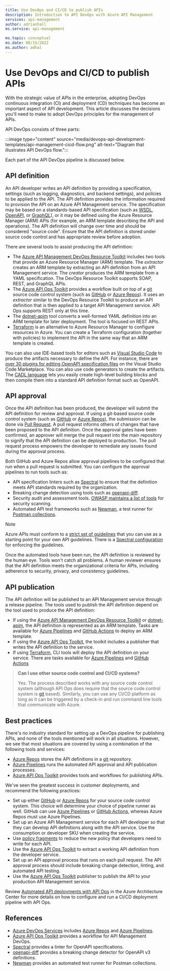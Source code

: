 ```yaml
---
title: Use DevOps and CI/CD to publish APIs
description: Introduction to API DevOps with Azure API Management
services: api-management
author: adrianhall
ms.service: api-management

ms.topic: conceptual
ms.date: 08/15/2022
ms.author: adhal
---
```


# Use DevOps and CI/CD to publish APIs

With the strategic value of APIs in the enterprise, adopting DevOps continuous integration (CI) and deployment (CD) techniques has become an important aspect of API development.  This article discusses the decisions you'll need to make to adopt DevOps principles for the management of APIs.

API DevOps consists of three parts:

:::image type="content" source="media/devops-api-development-templates/api-management-cicd-flow.png" alt-text="Diagram that illustrates API DevOps flow.":::

Each part of the API DevOps pipeline is discussed below.

## API definition

An API developer writes an API definition by providing a specification, settings (such as logging, diagnostics, and backend settings), and policies to be applied to the API. The API definition provides the information required to provision the API on an Azure API Management service. The specification  may be based on a standards-based API specification (such as [WSDL][1], [OpenAPI][2], or [GraphQL][3]), or it may be defined using the Azure Resource Manager (ARM) APIs (for example, an ARM template describing the API and operations). The API definition will change over time and should be considered "source code". Ensure that the API definition is stored under source code control and has appropriate review before adoption.  

There are several tools to assist producing the API definition:

* The [Azure API Management DevOps Resource Toolkit][4] includes two tools that provide an Azure Resource Manager (ARM) template.  The _extractor_ creates an ARM template by extracting an API definition from an API Management service. The _creator_ produces the ARM template from a YAML specification.  The DevOps Resource Toolkit supports SOAP, REST, and GraphQL APIs.
* The [Azure API Ops Toolkit][5] provides a workflow built on top of a [git][21] source code control system (such as [GitHub][22] or [Azure Repos][23]).  It uses an _extractor_ similar to the DevOps Resource Toolkit to produce an API definition that is then applied to a target API Management service.  API Ops supports REST only at this time.
* The [dotnet-apim][6] tool converts a well-formed YAML definition into an ARM template for later deployment.  The tool is focused on REST APIs.
* [Terraform][7] is an alternative to Azure Resource Manager to configure resources in Azure.  You can create a Terraform configuration (together with policies) to implement the API in the same way that an ARM template is created.

You can also use IDE-based tools for editors such as [Visual Studio Code][8] to produce the artifacts necessary to define the API.  For instance, there are [over 30 plugins for editing OpenAPI specification files][9] on the Visual Studio Code Marketplace.  You can also use code generators to create the artifacts.  The [CADL language][10] lets you easily create high-level building blocks and then compile them into a standard API definition format such as OpenAPI.

## API approval

Once the API definition has been produced, the developer will submit the API definition for review and approval.  If using a git-based source code control system (such as [GitHub][22] or [Azure Repos][23]), the submission can be done via [Pull Request][11].  A pull request informs others of changes that have been proposed to the API definition.  Once the approval gates have been confirmed, an approver will merge the pull request into the main repository to signify that the API definition can be deployed to production.  The pull request process empowers the developer to remediate any issues found during the approval process.

Both GitHub and Azure Repos allow approval pipelines to be configured that run when a pull request is submitted.  You can configure the approval pipelines to run tools such as:

* API specification linters such as [Spectral][12] to ensure that the definition meets API standards required by the organization.  
* Breaking change detection using tools such as [openapi-diff][13].
* Security audit and assessment tools.  [OWASP maintains a list of tools][14] for security scanning.
* Automated API test frameworks such as [Newman][15], a test runner for [Postman collections][16].

> [!NOTE]
> Azure APIs must conform to a [strict set of guidelines][26] that you can use as a starting point for your own API guidelines.  There is a [Spectral configuration][27] for enforcing the guidelines.

Once the automated tools have been run, the API definition is reviewed by the human eye.  Tools won't catch all problems.  A human reviewer ensures that the API definition meets the organizational criteria for APIs, including adherence to security, privacy, and consistency guidelines.

## API publication

The API definition will be published to an API Management service through a release pipeline.  The tools used to publish the API definition depend on the tool used to produce the API definition:

* If using the [Azure API Management DevOps Resource Toolkit][4] or [dotnet-apim][6], the API definition is represented as an ARM template.  Tasks are available for [Azure Pipelines][17] and [GitHub Actions][18] to deploy an ARM template.
* If using the [Azure API Ops Toolkit][5], the toolkit includes a publisher that writes the API definition to the service.
* If using [Terraform][7], CLI tools will deploy the API definition on your service.  There are tasks available for [Azure Pipelines][19] and [GitHub Actions][20]

> **Can I use other source code control and CI/CD systems?**
>
> Yes. The process described works with any source code control system (although API Ops does require that the source code control system is [git][21] based).  Similarly, you can use any CI/CD platform as long as it can be triggered by a check-in and run command line tools that communicate with Azure.

## Best practices

There's no industry standard for setting up a DevOps pipeline for publishing APIs, and none of the tools mentioned will work in all situations.  However, we see that most situations are covered by using a combination of the following tools and services:

* [Azure Repos][23] stores the API definitions in a [git][21] repository.
* [Azure Pipelines][17] runs the automated API approval and API publication processes.
* [Azure API Ops Toolkit][5] provides tools and workflows for publishing APIs.

We've seen the greatest success in customer deployments, and recommend the following practices:

* Set up either [GitHub][22] or [Azure Repos][23] for your source code control system.  This choice will determine your choice of pipeline runner as well.  GitHub can use [Azure Pipelines][17] or [GitHub Actions][18], whereas Azure Repos must use Azure Pipelines.
* Set up an Azure API Management service for each API developer so that they can develop API definitions along with the API service.  Use the consumption or developer SKU when creating the service.
* Use [policy fragments][24] to reduce the new policy that developers need to write for each API.
* Use the [Azure API Ops Toolkit][5] to extract a working API definition from the developer service.
* Set up an API approval process that runs on each pull request.  The API approval process should include breaking change detection, linting, and automated API testing. 
* Use the [Azure API Ops Toolkit][5] publisher to publish the API to your production API Management service.

Review [Automated API deployments with API Ops][28] in the Azure Architecture Center for more details on how to configure and run a CI/CD deployment pipeline with API Ops.

## References

* [Azure DevOps Services][25] includes [Azure Repos][23] and [Azure Pipelines][17].
* [Azure API Ops Toolkit][5] provides a workflow for API Management DevOps.
* [Spectral][12] provides a linter for OpenAPI specifications.
* [openapi-diff][13] provides a breaking change detector for OpenAPI v3 definitions.
* [Newman][15] provides an automated test runner for Postman collections.

<!-- Links -->
[1]: https://www.w3.org/TR/wsdl20/
[2]: https://www.openapis.org/
[3]: https://graphql.org/learn/schema/
[4]: https://github.com/Azure/azure-api-management-devops-resource-kit
[5]: https://github.com/Azure/APIOps
[6]: https://github.com/mirsaeedi/dotnet-apim
[7]: https://www.terraform.io/
[8]: https://code.visualstudio.com/
[9]: https://marketplace.visualstudio.com/search?term=OpenAPI&target=VSCode&category=All%20categories&sortBy=Relevance
[10]: https://github.com/microsoft/cadl
[11]: https://docs.github.com/en/pull-requests/collaborating-with-pull-requests/proposing-changes-to-your-work-with-pull-requests/about-pull-requests
[12]: https://stoplight.io/open-source/spectral
[13]: https://github.com/Azure/openapi-diff
[14]: https://owasp.org/www-community/api_security_tools
[15]: https://github.com/postmanlabs/newman
[16]: https://learning.postman.com/docs/getting-started/creating-the-first-collection/
[17]: /azure/azure-resource-manager/templates/deployment-tutorial-pipeline
[18]: https://github.com/marketplace/actions/deploy-azure-resource-manager-arm-template
[19]: https://marketplace.visualstudio.com/items?itemName=charleszipp.azure-pipelines-tasks-terraform
[20]: https://learn.hashicorp.com/tutorials/terraform/github-actions
[21]: https://git-scm.com/
[22]: https://github.com/
[23]: /azure/devops/repos/get-started/what-is-repos
[24]: ./policy-fragments.md
[25]: https://azure.microsoft.com/services/devops/
[26]: https://github.com/microsoft/api-guidelines/blob/vNext/azure/Guidelines.md
[27]: https://github.com/Azure/azure-api-style-guide
[28]: /azure/architecture/example-scenario/devops/automated-api-deployments-apiops